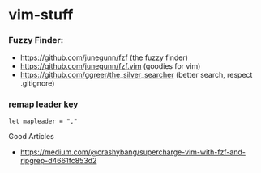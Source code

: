 # vim-stuff

### Fuzzy Finder:
- https://github.com/junegunn/fzf (the fuzzy finder)
- https://github.com/junegunn/fzf.vim (goodies for vim)
- https://github.com/ggreer/the_silver_searcher (better search, respect .gitignore)

### remap leader key
`let mapleader = ","`

Good Articles
- https://medium.com/@crashybang/supercharge-vim-with-fzf-and-ripgrep-d4661fc853d2
